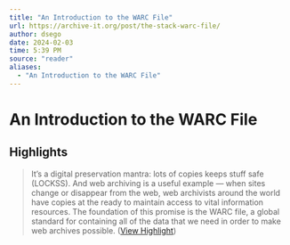 ```yaml
---
title: "An Introduction to the WARC File"
url: https://archive-it.org/post/the-stack-warc-file/
author: dsego
date: 2024-02-03
time: 5:39 PM
source: "reader"
aliases:
  - "An Introduction to the WARC File"
---
```

# An Introduction to the WARC File

## Highlights
> It’s a digital preservation mantra: lots of copies keeps stuff safe (LOCKSS). And web archiving is a useful example — when sites change or disappear from the web, web archivists around the world have copies at the ready to maintain access to vital information resources. The foundation of this promise is the WARC file, a global standard for containing all of the data that we need in order to make web archives possible. ([View Highlight](https://read.readwise.io/read/01hnk7wzfw1feh0byxrhmvkxmf))

